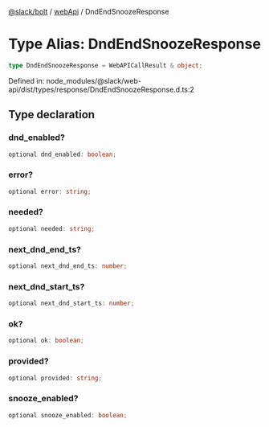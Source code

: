 [@slack/bolt](../../../../index.md) / [webApi](../index.md) / DndEndSnoozeResponse

# Type Alias: DndEndSnoozeResponse

```ts
type DndEndSnoozeResponse = WebAPICallResult & object;
```

Defined in: node\_modules/@slack/web-api/dist/types/response/DndEndSnoozeResponse.d.ts:2

## Type declaration

### dnd\_enabled?

```ts
optional dnd_enabled: boolean;
```

### error?

```ts
optional error: string;
```

### needed?

```ts
optional needed: string;
```

### next\_dnd\_end\_ts?

```ts
optional next_dnd_end_ts: number;
```

### next\_dnd\_start\_ts?

```ts
optional next_dnd_start_ts: number;
```

### ok?

```ts
optional ok: boolean;
```

### provided?

```ts
optional provided: string;
```

### snooze\_enabled?

```ts
optional snooze_enabled: boolean;
```
